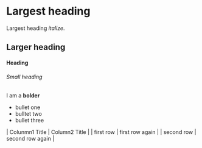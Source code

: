 # Largest heading
Largest heading *italize*.

## Larger heading

#### Heading 

###### Small heading
I am a **bolder**

* bullet one
* bulltet two
* bullet three

| Colunmn1 Title | Column2 Title |
| first row | first row again |
| second row | second row again |
